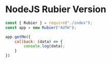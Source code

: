 # NodeJS Rubier Version

```js
const { Rubier } = require("./index");
const app = new Rubier("AUTH");

app.getMe({
    callback: (data) => {
        console.log(data);
    }
})
```
